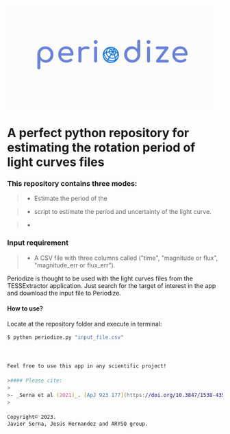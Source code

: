 <img src="https://github.com/javiserna/Periodize/blob/main/periodize_logo.png?raw=true"/>

# A perfect python repository for estimating the rotation period of light curves files



### This repository contains three modes:

>- Estimate the period of the 

>- script to estimate the period and uncertainty of the light curve.

>- 


### Input requirement

>- A CSV file with three columns called ("time", "magnitude or flux", "magnitude_err or flux_err").

Periodize is thought to be used with the light curves files from the TESSExtractor application. Just search for the target of interest in the app and download the input file to Periodize.


#### How to use?
Locate at the repository folder and execute in terminal:

```zsh
$ python periodize.py "input_file.csv"



Feel free to use this app in any scientific project!

>#### Please cite:
>
>- _Serna et al (2021)_. [ApJ 923 177](https://doi.org/10.3847/1538-4357/AC300A)
> 

Copyright© 2023.
Javier Serna, Jesús Hernandez and ARYSO group.
